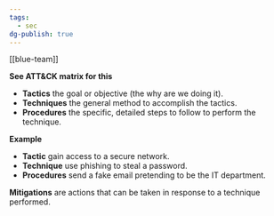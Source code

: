 ```yaml
---
tags:
  - sec
dg-publish: true
---
```

[[blue-team]]

**See ATT&CK matrix for this**

- **Tactics** the goal or objective (the why are we doing it).
- **Techniques** the general method to accomplish the tactics.
- **Procedures** the specific, detailed steps to follow to perform the technique.

**Example**
- **Tactic** gain access to a secure network.
- **Technique** use phishing to steal a password.
- **Procedures** send a fake email pretending to be the IT department.

**Mitigations** are actions that can be taken in response to a technique performed.
